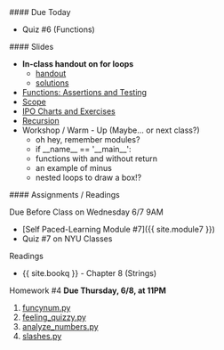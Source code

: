 <article class="due" markdown="block">
#### Due Today

* Quiz #6 (Functions)


<!--
* Homework
-->

</article>

<article class="slides" markdown="block">
#### Slides

* __In-class handout on for loops__
    * [handout](resources/handouts/in-class/for-loops-nested-cond.pdf)
    * [solutions](resources/handouts/in-class/for-loops-nested-cond-solutions.pdf)
* [Functions: Assertions and Testing](classes/13/functions_assertions_testing.html)
* [Scope](classes/13/scope.html)
* [IPO Charts and Exercises](classes/13/ipo_function_exercises.html)
* [Recursion](classes/13/recursion.html)
* Workshop / Warm - Up (Maybe... or next class?)
    * oh hey, remember modules?
    * if \_\_name\_\_ == '\_\_main\_\_':
    * functions with and without return
    * an example of minus
    * nested loops to draw a box!?

<!--
* [Slides](classes/01/intro.html)
-->

</article>

<article class="assignments" markdown="block">
#### Assignments / Readings		

Due Before Class on Wednesday 6/7 9AM

* [Self Paced-Learning Module #7]({{ site.module7 }})
* Quiz #7 on NYU Classes

Readings

* {{ site.bookq }} - Chapter 8 (Strings)

Homework #4 __Due Thursday, 6/8, at 11PM__ 

1. [funcynum.py](homework/hw05/funcynum.py)
2. [feeling_quizzy.py](homework/hw05/feeling_quizzy.py)
3. [analyze_numbers.py](homework/hw05/analyze_numbers.py)
4. [slashes.py](homework/hw05/slashes.py)

<!--
Readings

* Read {{ site.bookq }} - Chapter 1

Assignments 

1. [questions.py](homework/hw01/questions.py) - 9 points
-->
</article>


